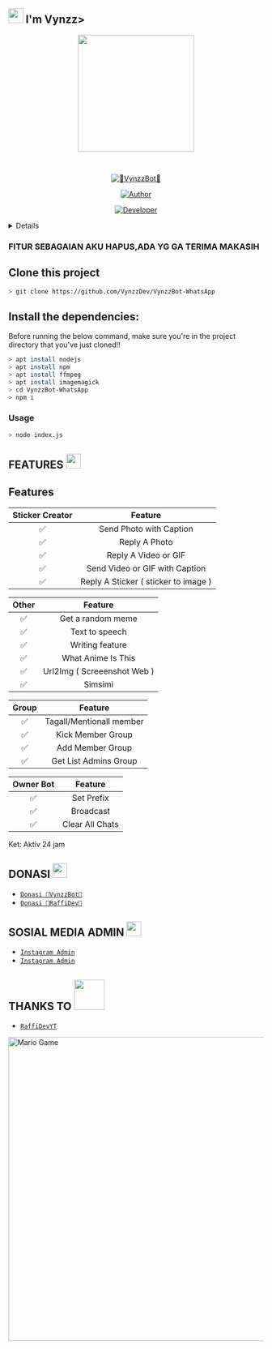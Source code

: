 ## <img src="https://github.com/TheDudeThatCode/TheDudeThatCode/blob/master/Assets/Hi.gif" width="29px"> I'm Vynzz>
<p align="center">
<img src="https://media.discordapp.net/attachments/967937896030031913/1108358106297155604/1f77a1ac64dad0c2862c536717af6deb.jpg" width="230" height="230"/>
</p>
<br>



<p align="center">
<a href="#"><img title="👾VynzzBot👾" src="https://img.shields.io/badge/VynzzBot-green?colorA=%23ff0000&colorB=%23017e40&style=for-the-badge"></a>
</p>
<p align="center">
<a href="https://github.com/VynzzDev"><img title="Author" src="https://img.shields.io/badge/AUTHOR-VynzzDev-orange.svg?style=for-the-badge&logo=github"></a>
</p>
<p align="center">
<a href="https://github.com/RaffiDevYT"><img title="Developer" src="https://img.shields.io/badge/DEVELOPER-RaffiDev-orange.svg?style=for-the-badge&logo=github"></a>
</p>
<details>
 
</details>

### FITUR SEBAGAIAN AKU HAPUS,ADA YG GA TERIMA MAKASIH

## Clone this project

```bash
> git clone https://github.com/VynzzDev/VynzzBot-WhatsApp
```

## Install the dependencies:
Before running the below command, make sure you're in the project directory that
you've just cloned!!

```bash
> apt install nodejs
> apt install npm
> apt install ffmpeg
> apt install imagemagick
> cd VynzzBot-WhatsApp
> npm i
```

### Usage
```bash
> node index.js
```

## FEATURES  <img src="https://github.com/TheDudeThatCode/TheDudeThatCode/blob/master/Assets/Earth.gif" width="29px">

## Features

| Sticker Creator |                Feature           |
| :-----------: | :--------------------------------: |
|       ✅       | Send Photo with Caption          |
|       ✅       | Reply A Photo                    |
|       ✅       | Reply A Video or GIF             |
|       ✅       | Send Video or GIF with Caption   |
|       ✅       | Reply A Sticker ( sticker to image ) |

| Other  |                     Feature                     |
| :------------: | :---------------------------------------------: |
|       ✅        |   Get a random meme             |
|       ✅        |   Text to speech                |
|       ✅        |   Writing feature 				|
|       ✅        |   What Anime Is This 			|
|       ✅        |   Url2Img ( Screeenshot Web )   |
|       ✅        |   Simsimi		                |

| Group  |                     Feature               |
| :-----------: | :--------------------------------: |
|       ✅        |   Tagall/Mentionall member       |
|       ✅        |   Kick Member Group	             |
|       ✅        |   Add Member Group	             |
|       ✅        |   Get List Admins Group          |

| Owner Bot  |                     Feature           |
| :-----------: | :--------------------------------: |
|       ✅        |   Set Prefix                     |
|       ✅        |   Broadcast                      |
|       ✅        |   Clear All Chats                |

Ket: Aktiv 24 jam

## DONASI <img src="https://github.com/TheDudeThatCode/TheDudeThatCode/blob/master/Assets/coin.gif" width="29px">
* [`Donasi 👾VynzzBot👾`](https://saweria.co/Vynzz667)
 * [`Donasi 👾RaffiDev👾`](https://saweria.co/RaffiDev)


## SOSIAL MEDIA ADMIN <img src="https://github.com/TheDudeThatCode/TheDudeThatCode/blob/master/Assets/powerup.gif" width="29px">

* [`Instagram Admin`](https://instagram.com/vncntmikael)
* [`Instagram Admin`](https://instagram.com/raffidev)
## THANKS TO <img src="https://github.com/TheDudeThatCode/TheDudeThatCode/blob/master/Assets/Handshake.gif" width="60px">

* [`RaffiDevYT`](https://github.com/RaffiDevYT)

<img src="https://github.com/TheDudeThatCode/TheDudeThatCode/blob/master/Assets/Mario_Gameplay.gif" alt="Mario Game" width="600" />
